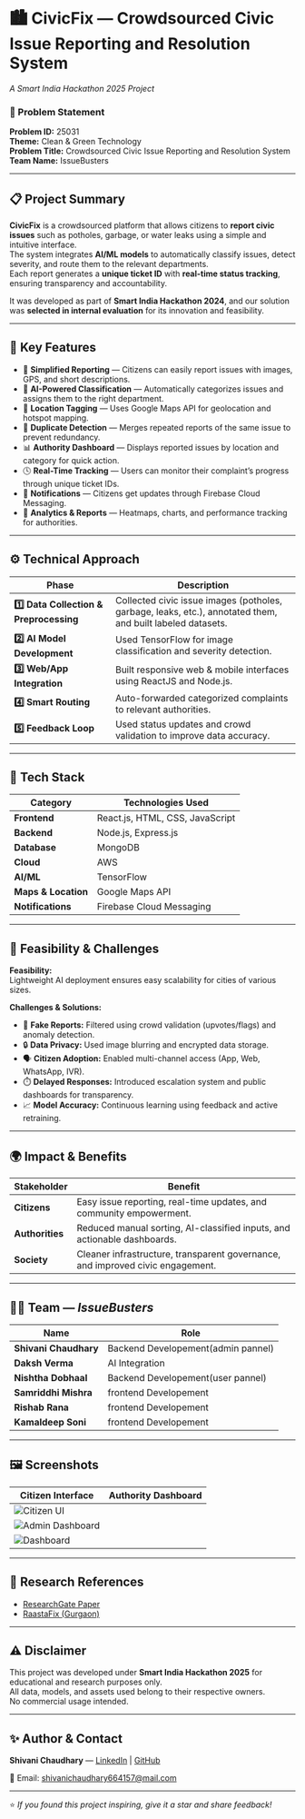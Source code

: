 # 🏙️ CivicFix — Crowdsourced Civic Issue Reporting and Resolution System  
_A Smart India Hackathon 2025 Project_  

### 🧠 Problem Statement
**Problem ID:** 25031  
**Theme:** Clean & Green Technology  
**Problem Title:** Crowdsourced Civic Issue Reporting and Resolution System  
**Team Name:** IssueBusters  

---

## 📋 Project Summary

**CivicFix** is a crowdsourced platform that allows citizens to **report civic issues** such as potholes, garbage, or water leaks using a simple and intuitive interface.  
The system integrates **AI/ML models** to automatically classify issues, detect severity, and route them to the relevant departments.  
Each report generates a **unique ticket ID** with **real-time status tracking**, ensuring transparency and accountability.  

It was developed as part of **Smart India Hackathon 2024**, and our solution was **selected in internal evaluation** for its innovation and feasibility.

---

## 🌟 Key Features

- 🧾 **Simplified Reporting** — Citizens can easily report issues with images, GPS, and short descriptions.  
- 🤖 **AI-Powered Classification** — Automatically categorizes issues and assigns them to the right department.  
- 📍 **Location Tagging** — Uses Google Maps API for geolocation and hotspot mapping.  
- 🔄 **Duplicate Detection** — Merges repeated reports of the same issue to prevent redundancy.  
- 📊 **Authority Dashboard** — Displays reported issues by location and category for quick action.  
- 🕓 **Real-Time Tracking** — Users can monitor their complaint’s progress through unique ticket IDs.  
- 🔔 **Notifications** — Citizens get updates through Firebase Cloud Messaging.  
- 🧮 **Analytics & Reports** — Heatmaps, charts, and performance tracking for authorities.

---

## ⚙️ Technical Approach

| Phase | Description |
|--------|-------------|
| **1️⃣ Data Collection & Preprocessing** | Collected civic issue images (potholes, garbage, leaks, etc.), annotated them, and built labeled datasets. |
| **2️⃣ AI Model Development** | Used TensorFlow for image classification and severity detection. |
| **3️⃣ Web/App Integration** | Built responsive web & mobile interfaces using ReactJS and Node.js. |
| **4️⃣ Smart Routing** | Auto-forwarded categorized complaints to relevant authorities. |
| **5️⃣ Feedback Loop** | Used status updates and crowd validation to improve data accuracy. |

---

## 🧰 Tech Stack

| Category | Technologies Used |
|-----------|-------------------|
| **Frontend** | React.js, HTML, CSS, JavaScript |
| **Backend** | Node.js, Express.js |
| **Database** | MongoDB |
| **Cloud** | AWS |
| **AI/ML** | TensorFlow |
| **Maps & Location** | Google Maps API |
| **Notifications** | Firebase Cloud Messaging |

---

## 🧩 Feasibility & Challenges

**Feasibility:**  
Lightweight AI deployment ensures easy scalability for cities of various sizes.  

**Challenges & Solutions:**  
- 🚫 **Fake Reports:** Filtered using crowd validation (upvotes/flags) and anomaly detection.  
- 🔒 **Data Privacy:** Used image blurring and encrypted data storage.  
- 🗣️ **Citizen Adoption:** Enabled multi-channel access (App, Web, WhatsApp, IVR).  
- ⏱️ **Delayed Responses:** Introduced escalation system and public dashboards for transparency.  
- 📈 **Model Accuracy:** Continuous learning using feedback and active retraining.

---

## 🌍 Impact & Benefits

| Stakeholder | Benefit |
|--------------|----------|
| **Citizens** | Easy issue reporting, real-time updates, and community empowerment. |
| **Authorities** | Reduced manual sorting, AI-classified inputs, and actionable dashboards. |
| **Society** | Cleaner infrastructure, transparent governance, and improved civic engagement. |

---

## 🧑‍💻 Team — *IssueBusters*

| Name | Role |
|------|------|
| **Shivani Chaudhary** | Backend Developement(admin pannel) |
| **Daksh Verma** |AI Integration |
| **Nishtha Dobhaal** | Backend Developement(user pannel) |
| **Samriddhi Mishra** | frontend Developement |
| **Rishab Rana** | frontend Developement |
| **Kamaldeep Soni** | frontend Developement |

---

## 🖼️ Screenshots

| Citizen Interface | Authority Dashboard |
|-------------------|---------------------|
| ![Citizen UI](https://github.com/user-attachments/assets/655613c4-d956-436d-aa01-52d6a6aed770)|
| ![Admin Dashboard](https://github.com/user-attachments/assets/ee9dd306-0f3e-4a04-8a87-e272451d2d36)|
| ![Dashboard](https://github.com/user-attachments/assets/5198c1ad-c7b4-41ec-bf57-3a8b6a0db6c4)

---

## 🧠 Research References

- [ResearchGate Paper](https://bit.ly/4mQtWwP)  
- [RaastaFix (Gurgaon)](https://bit.ly/42k8kk2)

---

## ⚠️ Disclaimer

This project was developed under **Smart India Hackathon 2025** for educational and research purposes only.  
All data, models, and assets used belong to their respective owners.  
No commercial usage intended.

---

## ✨ Author & Contact

**Shivani Chaudhary** — [LinkedIn](https://www.linkedin.com/in/shivani-chaudhary-b78317296) | [GitHub](https://github.com/officialshivanichaudhary)  


📧 Email: [shivanichaudhary664157@mail.com](mailto:shivanichaudhary664157@mail.com)

---

⭐ *If you found this project inspiring, give it a star and share feedback!*
